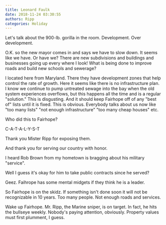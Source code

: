 ```yaml
---
title: Leonard Faulk
date: 2018-11-24 03:30:55
authors: Ripp
categories: Holiday
---
```


 Let's talk about the 900-lb. gorilla in the room.
Development. Over development.

O.K. so the new mayor comes in and says we have to slow down. It seems like we have.
Or have we? There are new subdivisions and buildings and businesses going up every
where I look! What is being done to improve roads and build new schools and sewerage?

I located here from Maryland. There they have development zones that help control the rate
of growth. Here it seems like there is no infrastructure plan. I know we continue to
pump untreated sewage into the bay when the old system experiences overflows, but this happens all the time and is a regular "solution." This is disgusting. And it should keep Fairhope off of any "best of" lists until it is fixed. This is obvious. Everybody talks about us now like "too many lists" "not enough infrastructure" "too many cheap houses" etc.

Who did this to Fairhope?

C-A-T-A-L-Y-S-T

Thank you Mister Ripp for exposing them.

And thank you for serving our country with honor.

I heard Rob Brown from my hometown is bragging about his military "service".

Well I guess it's okay for him to take public contracts since he served?

Geez. Faihrope has some mental midgets if they think he is a leader.

So Fairhope is on the skidz. If something isn't done soon it will not be recognizable in
10 years. Too many people. Not enough roads and services. 

Wake up Fairhope. Mr. Ripp, the Marine sniper, is on target. In fact, he hits the bullseye weekly. Nobody's paying attention, obviously. Property values must first plumment, I guess.